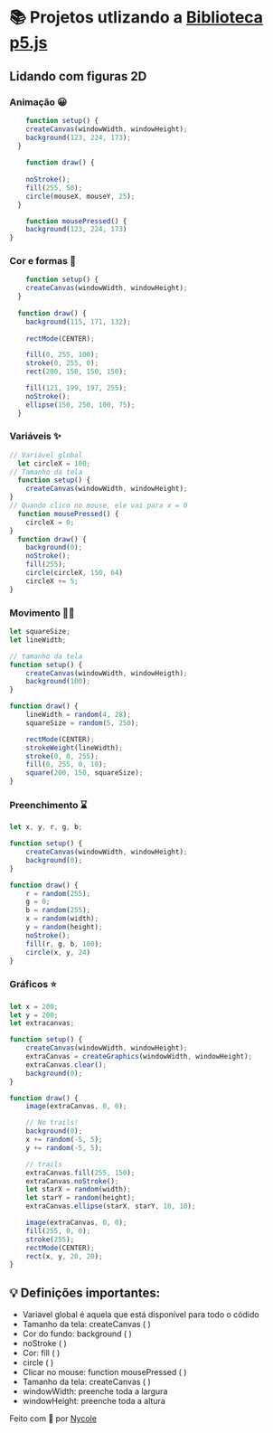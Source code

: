 # 📚 Projetos utlizando a [Biblioteca p5.js](https://p5js.org/) 

## Lidando com figuras 2D

### Animação 😀

```js
    function setup() {
    createCanvas(windowWidth, windowHeight);
    background(123, 224, 173);
  }
  
    function draw() {
  
    noStroke();
    fill(255, 50);
    circle(mouseX, mouseY, 25);    
  }

    function mousePressed() {
    background(123, 224, 173)
}
```
### Cor e formas 🎨
```javascript
    function setup() {
    createCanvas(windowWidth, windowHeight);
  }
  
  function draw() {
    background(115, 171, 132);
  
    rectMode(CENTER);

    fill(0, 255, 100);
    stroke(0, 255, 0);
    rect(200, 150, 150, 150);

    fill(121, 199, 197, 255);
    noStroke();
    ellipse(150, 250, 100, 75); 
  }
```
### Variáveis ✨
```javascript
// Variável global
  let circleX = 100;
// Tamanho da tela
  function setup() {
    createCanvas(windowWidth, windowHeight);
}
// Quando clico no mouse, ele vai para x = 0
  function mousePressed() {
    circleX = 0;
}
  function draw() {
    background(0);
    noStroke();
    fill(255);
    circle(circleX, 150, 64)
    circleX += 5;
}
```
### Movimento 🏃‍♀️
```javascript
let squareSize;
let lineWidth;

// tamanho da tela
function setup() {
    createCanvas(windowWidth, windowHeigth);
    background(100);
}

function draw() {
    lineWidth = random(4, 28);
    squareSize = random(5, 250);

    rectMode(CENTER);
    strokeWeight(lineWidth);
    stroke(0, 0, 255);
    fill(0, 255, 0, 10);
    square(200, 150, squareSize);
}
```
### Preenchimento ⌛
```javascript
let x, y, r, g, b;

function setup() {
    createCanvas(windowWidth, windowHeight);
    background(0);
}

function draw() {
    r = random(255);
    g = 0;
    b = random(255);
    x = random(width);
    y = random(height);
    noStroke();
    fill(r, g, b, 100);
    circle(x, y, 24)
}
```
### Gráficos ⭐
```javascript
let x = 200;
let y = 200;
let extracanvas;

function setup() {
    createCanvas(windowWidth, windowHeight);
    extraCanvas = createGraphics(windowWidth, windowHeight);
    extraCanvas.clear();
    background(0);
}

function draw() {
    image(extraCanvas, 0, 0);

    // No trails!
    background(0);
    x += random(-5, 5);
    y += random(-5, 5);

    // trails
    extraCanvas.fill(255, 150);
    extraCanvas.noStroke();
    let starX = random(width);
    let starY = random(height);
    extraCanvas.ellipse(starX, starY, 10, 10);

    image(extraCanvas, 0, 0);
    fill(255, 0, 0);
    stroke(255);
    rectMode(CENTER);
    rect(x, y, 20, 20);
}
```


## 💡 Definições importantes: 

* Variavel global é aquela que está disponível para todo o códido
* Tamanho da tela: createCanvas ( )
* Cor do fundo: background ( )
* noStroke ( )
* Cor: fill ( ) 
* circle ( )
* Clicar no mouse: function mousePressed ( )
* Tamanho da tela: createCanvas ( )
* windowWidth: preenche toda a largura
* windowHeight: preenche toda a altura


Feito com 💖 por [Nycole](https://github.com/nycolexavier:)

 
